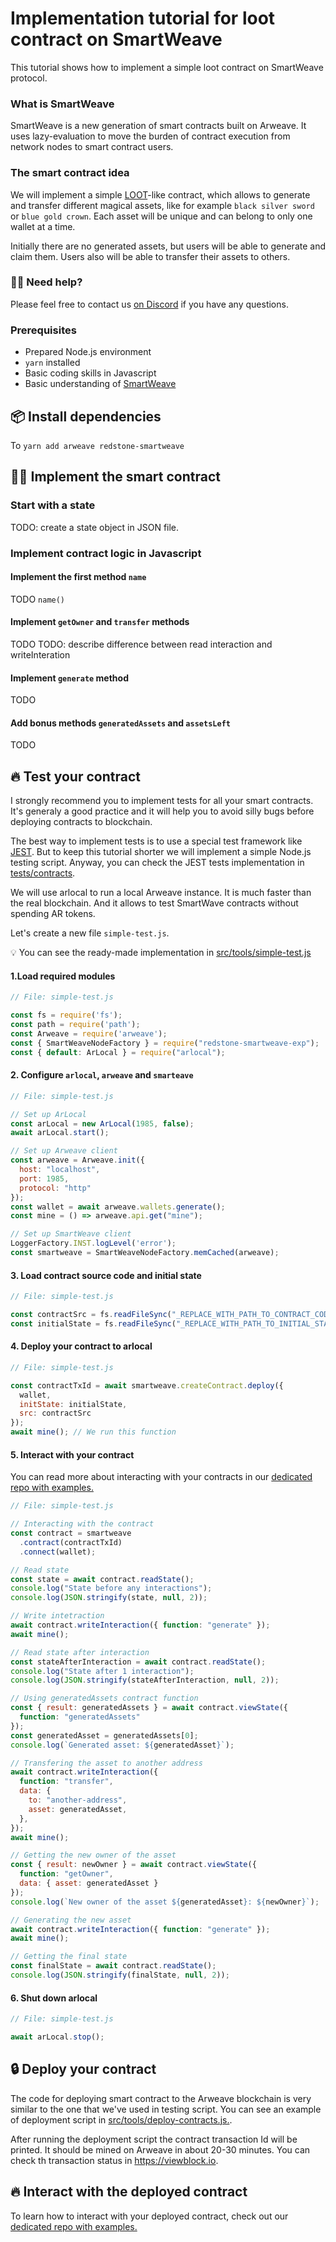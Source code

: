 # Implementation tutorial for loot contract on SmartWeave

This tutorial shows how to implement a simple loot contract on SmartWeave protocol.

### What is SmartWeave
SmartWeave is a new generation of smart contracts built on Arweave.
It uses lazy-evaluation to move the burden of contract execution from network nodes to smart contract users.

### The smart contract idea
We will implement a simple [LOOT](https://www.lootproject.com/)-like contract, which allows to generate and transfer different magical assets, like for example `black silver sword` or `blue gold crown`. Each asset will be unique and can belong to only one wallet at a time.

Initially there are no generated assets, but users will be able to generate and claim them.
Users also will be able to transfer their assets to others.

### 🙋‍♂️ Need help?
Please feel free to contact us [on Discord](https://redstone.finance/discord) if you have any questions.

### Prerequisites
- Prepared Node.js environment
- `yarn` installed
- Basic coding skills in Javascript
- Basic understanding of [SmartWeave](https://www.npmjs.com/package/redstone-smartweave)

## 📦 Install dependencies
To 
`yarn add arweave redstone-smartweave`

## 🧑‍💻 Implement the smart contract
### Start with a state
TODO: create a state object in JSON file.

### Implement contract logic in Javascript

#### Implement the first method `name`
TODO
`name()`

#### Implement `getOwner` and `transfer` methods
TODO
TODO: describe difference between read interaction and writeInteration

#### Implement `generate` method
TODO

#### Add bonus methods `generatedAssets` and `assetsLeft`
TODO

## 🔥 Test your contract
I strongly recommend you to implement tests for all your smart contracts. It's generaly a good practice and it will help you to avoid silly bugs before deploying contracts to blockchain.

The best way to implement tests is to use a special test framework like [JEST](https://jestjs.io/). But to keep this tutorial shorter we will implement a simple Node.js testing script. Anyway, you can check the JEST tests implementation in [tests/contracts](../tests/contracts).

We will use arlocal to run a local Arweave instance. It is much faster than the real blockchain.
And it allows to test SmartWave contracts without spending AR tokens.

Let's create a new file `simple-test.js`.

💡 You can see the ready-made implementation in [src/tools/simple-test.js](../src/tools/simple-test.js)

#### 1.Load required modules
```javascript
// File: simple-test.js

const fs = require('fs');
const path = require('path');
const Arweave = require('arweave');
const { SmartWeaveNodeFactory } = require("redstone-smartweave-exp");
const { default: ArLocal } = require("arlocal");
```

#### 2. Configure `arlocal`, `arweave` and `smarteave`
```javascript
// File: simple-test.js

// Set up ArLocal
const arLocal = new ArLocal(1985, false);
await arLocal.start();

// Set up Arweave client
const arweave = Arweave.init({
  host: "localhost",
  port: 1985,
  protocol: "http"
});
const wallet = await arweave.wallets.generate();
const mine = () => arweave.api.get("mine");

// Set up SmartWeave client
LoggerFactory.INST.logLevel('error');
const smartweave = SmartWeaveNodeFactory.memCached(arweave);
```

#### 3. Load contract source code and initial state
```javascript
// File: simple-test.js

const contractSrc = fs.readFileSync("_REPLACE_WITH_PATH_TO_CONTRACT_CODE_", "utf8");
const initialState = fs.readFileSync("_REPLACE_WITH_PATH_TO_INITIAL_STATE_", "utf8");
```

#### 4. Deploy your contract to arlocal
```javascript
// File: simple-test.js

const contractTxId = await smartweave.createContract.deploy({
  wallet,
  initState: initialState,
  src: contractSrc
});
await mine(); // We run this function 
```

#### 5. Interact with your contract
You can read more about interacting with your contracts in our [dedicated repo with examples.](https://github.com/redstone-finance/redstone-smartweave-examples)

```javascript
// File: simple-test.js

// Interacting with the contract
const contract = smartweave
  .contract(contractTxId)
  .connect(wallet);

// Read state
const state = await contract.readState();
console.log("State before any interactions");
console.log(JSON.stringify(state, null, 2));

// Write intetraction
await contract.writeInteraction({ function: "generate" });
await mine();

// Read state after interaction
const stateAfterInteraction = await contract.readState();
console.log("State after 1 interaction");
console.log(JSON.stringify(stateAfterInteraction, null, 2));

// Using generatedAssets contract function
const { result: generatedAssets } = await contract.viewState({
  function: "generatedAssets"
});
const generatedAsset = generatedAssets[0];
console.log(`Generated asset: ${generatedAsset}`);

// Transfering the asset to another address
await contract.writeInteraction({
  function: "transfer",
  data: {
    to: "another-address",
    asset: generatedAsset,
  },
});
await mine();

// Getting the new owner of the asset
const { result: newOwner } = await contract.viewState({
  function: "getOwner",
  data: { asset: generatedAsset }
});
console.log(`New owner of the asset ${generatedAsset}: ${newOwner}`);

// Generating the new asset
await contract.writeInteraction({ function: "generate" });
await mine();

// Getting the final state
const finalState = await contract.readState();
console.log(JSON.stringify(finalState, null, 2));

```


#### 6. Shut down arlocal
```javascript
// File: simple-test.js

await arLocal.stop();
```



## 🔒 Deploy your contract
The code for deploying smart contract to the Arweave blockchain is very similar to the one that we've used in testing script. You can see an example of deployment script in [src/tools/deploy-contracts.js.](../src/tools/deploy-contracts.js).

After running the deployment script the contract transaction Id will be printed.
It should be mined on Arweave in about 20-30 minutes. You can check th transaction status in https://viewblock.io.

## 🔥 Interact with the deployed contract
To learn how to interact with your deployed contract, check out our [dedicated repo with examples.](https://github.com/redstone-finance/redstone-smartweave-examples)
